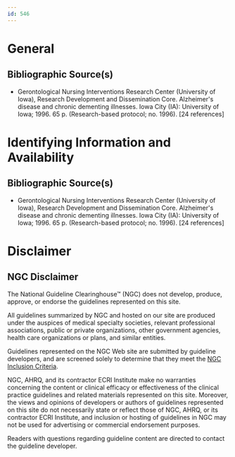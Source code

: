 ```yaml
---
id: 546
---
```


# General

## Bibliographic Source(s)

- Gerontological Nursing Interventions Research Center (University of Iowa), Research Development and Dissemination Core. Alzheimer's disease and chronic dementing illnesses. Iowa City (IA): University of Iowa; 1996. 65 p. (Research-based protocol; no. 1996). [24 references]

# Identifying Information and Availability

## Bibliographic Source(s)

- Gerontological Nursing Interventions Research Center (University of Iowa), Research Development and Dissemination Core. Alzheimer's disease and chronic dementing illnesses. Iowa City (IA): University of Iowa; 1996. 65 p. (Research-based protocol; no. 1996). [24 references]

# Disclaimer

## NGC Disclaimer

The National Guideline Clearinghouse™ (NGC) does not develop, produce, approve, or endorse the guidelines represented on this site.

All guidelines summarized by NGC and hosted on our site are produced under the auspices of medical specialty societies, relevant professional associations, public or private organizations, other government agencies, health care organizations or plans, and similar entities.

Guidelines represented on the NGC Web site are submitted by guideline developers, and are screened solely to determine that they meet the [NGC Inclusion Criteria](/help-and-about/summaries/inclusion-criteria).

NGC, AHRQ, and its contractor ECRI Institute make no warranties concerning the content or clinical efficacy or effectiveness of the clinical practice guidelines and related materials represented on this site. Moreover, the views and opinions of developers or authors of guidelines represented on this site do not necessarily state or reflect those of NGC, AHRQ, or its contractor ECRI Institute, and inclusion or hosting of guidelines in NGC may not be used for advertising or commercial endorsement purposes.

Readers with questions regarding guideline content are directed to contact the guideline developer.

